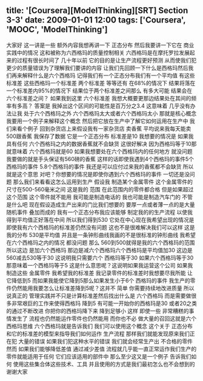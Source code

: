 title: '[Coursera][ModelThinking][SRT] Section 3-3'
date: 2009-01-01 12:00
tags: ['Coursera', 'MOOC', 'ModelThinking']
---

﻿大家好 这一讲是一些 额外内容我想再讲一下
正态分布 然后我要讲一下它在
商业实践中的情况 这和被称为六西格玛的质量控制相关
六西格玛是在摩托罗拉发展起来的过程有很长时间了
几十年以前 它的目的是让生产流程更好预测
从而使我们犯更少的质量错误为了理解我们要讲的内容
让我们先回顾一下什么是西格玛然后我们再来解释什么是六个西格玛
记得我们有一个正态分布我们有一个平均值
有这些标准差 这些西格玛一个标准差
两个标准差 等等还有 在68%的情况下
结果将落在一个标准差内95%的情况下
结果位于两个标准差之间那么 有多大可能 结果会在六个标准差之间？
如果我到这里 六个标准差
我想大概要更那边结果处在其间的频率有多高？
答案是 我掉出这个区间的可能性是百万分之3.4
这意味着 几乎没有办法让我
处于六个西格玛之外 六个西格玛太大或者六个西格玛太小
那就是核心概念我要用一个例子来解释这个概念
然后把它放在生产中了解它如何运用在生产中
我们来看个例子 回到杂货店上来假设我有一家杂货店
卖香蕉 平均说来我每天能卖500跟香蕉
我保存了数据 它是一个正态分布 标准差是10
我想要的情况是 如果我具有任何
六个西格玛之内的数据香蕉就不会缺货
这很好解决 因为西格玛等于10那就意味着
六个西格玛就是60 如果我想要处在六个西格玛内的任何地方
就没问题 我要做的就是手头保证有560磅的香蕉
这样的话即使我遇到4个西格玛的事件5个西格玛的事件
5.8个西格玛的事件 我还是可以应付过来我的香蕉都不会缺货 所以
就是这个意思 对吧？你想要的情况是即使你遇到六个西格玛的事件
一切还是没问题 那么我们来看看这怎么运用到生产 假设我
制造某个金属零件 这个金属零件的尺寸在500-560毫米之间 这是我的
范围 在此范围内的零件都合格 但是如果超过这个范围
这个零件就不能用 我可能是制造电话的 我也可能是制造汽车门的
不管是什么吧 现在假设造成生产出来的门比我们想要的
要厚一点或者薄一点的是大量随机事件
叠加而成的 我有一个正态分布我应该能够
制定我的的生产流程 以使我得到平均值正好落在中间
所以我们得到530 它处在中心现在我希望出现的情况是
即使我有六个西格玛的标准差仍然没有问题
这也不是很难解决我们可以这样 这是我的分布
530是平均值 并且是一条钟形曲线我画的不是很标准的钟形曲线
我希望在六个西格玛之内的情况
都没问题 那么 560到500就得是我的六个西格玛的范围 所以这边
是加六个西格玛 那边是减六个西格玛六个西格玛是平均值加30
这边是560减去530等于30 这说明我只需要六个
西格玛等于30 如果六个西格玛等于30那意味着一个西格玛等于5
这是什么意思呢？这说明如果我运营这个公司 如果我制造这些
金属零件 我希望我的标准差
我记录零件的标准差时我想要尽我所能
让它降低到5 而如果我能使它降到5那么如果发生小于6个
西格玛的事件 我生产的零件仍然能用我要怎么让标准差降到5呢？这并不
简单 你需要持续地改进质量 所以说真正的
管理实践并不只是计算标准差然后找出什么是
六个西格玛 而是需要做很多非常艰巨的工作来使得西格玛
降到5 有可能一开始你的西格玛是30
或者20之类的通过不断改进
你把你的西格玛降下来 降到足够小 这样 即使一些
非常糟糕的事情发生了 流程也仍然能运作零件也仍然能用 而你也不必
做大量的召回这就是六个西格玛思维
六个西格玛就是告诉我们 我们可以使用这个概念 这个关于
正态分布和它的标准差的模型来指导我们如何运作
生产流程 那样我们就能发现原来我们正在犯
大量的错误 如果我们犯这种水平的错误 我们就会经常生产出
不合格的零件 然而 如果我们能够降低差值 通过减少差值
流程就几乎能一直正常运作我们生产的零件就能适用于任何
它们应该适用的部件中 那么至少这又是一个例子 告诉我们如何
使用这些集合体这些技术、工具
并且使用的方式是我们最初怎么也不会想到的谢谢大家
